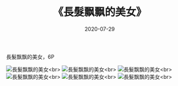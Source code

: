 ﻿---
layout: post
title: 《長髮飘飘的美女》
date: 2020-07-29
img: http://photo.orgx.cf/%E5%94%AF%E7%BE%8E/2019/長髮美女/000.jpg
tags: [美女,清纯,唯美]
---

長髮飘飘的美女，6P

![長髮飘飘的美女](http://photo.orgx.cf/%E5%94%AF%E7%BE%8E/2019/長髮美女/001.jpg''長髮飘飘的美女'')<br>
![長髮飘飘的美女](http://photo.orgx.cf/%E5%94%AF%E7%BE%8E/2019/長髮美女/002.jpg''長髮飘飘的美女'')<br>
![長髮飘飘的美女](http://photo.orgx.cf/%E5%94%AF%E7%BE%8E/2019/長髮美女/003.jpg''長髮飘飘的美女'')<br>
![長髮飘飘的美女](http://photo.orgx.cf/%E5%94%AF%E7%BE%8E/2019/長髮美女/004.jpg''長髮飘飘的美女'')<br>
![長髮飘飘的美女](http://photo.orgx.cf/%E5%94%AF%E7%BE%8E/2019/長髮美女/005.jpg''長髮飘飘的美女'')<br>
![長髮飘飘的美女](http://photo.orgx.cf/%E5%94%AF%E7%BE%8E/2019/長髮美女/006.jpg''長髮飘飘的美女'')<br>
